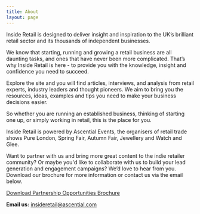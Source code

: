 ```yaml
---
title: About
layout: page
---
```


Inside Retail is designed to deliver insight and inspiration to the UK’s brilliant retail sector and its thousands of independent businesses.

We know that starting, running and growing a retail business are all daunting tasks, and ones that have never been more complicated. That’s why Inside Retail is here - to provide you with the knowledge, insight and confidence you need to succeed.

Explore the site and you will find articles, interviews, and analysis from retail experts, industry leaders and thought pioneers. We aim to bring you the resources, ideas, examples and tips you need to make your business decisions easier.

So whether you are running an established business, thinking of starting one up, or simply working in retail, this is the place for you.

Inside Retail is powered by Ascential Events, the organisers of retail trade shows Pure London, Spring Fair, Autumn Fair, Jewellery and Watch and Glee.

Want to partner with us and bring more great content to the indie retailer community? Or maybe you'd like to collaborate with us to build your lead generation and engagement campaigns? 
We’d love to hear from you.
Download our brochure for more information or contact us via the email below. 

<a href="/uploads/Inside%20Retail%20Partnership%20Opportunities%20-%20Final_25Aug16.pdf" class="button">Download Partnership Opportunities Brochure</a>

**Email us:** [insideretail@ascential.com](mailto:insideretail@ascential.com)